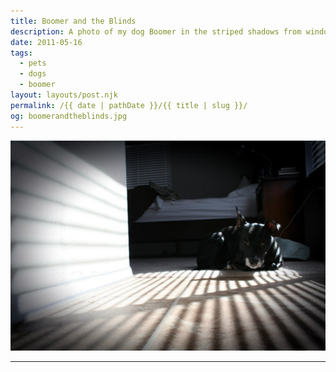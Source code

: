 ```yaml
---
title: Boomer and the Blinds
description: A photo of my dog Boomer in the striped shadows from window blinds.
date: 2011-05-16
tags: 
  - pets
  - dogs
  - boomer
layout: layouts/post.njk
permalink: /{{ date | pathDate }}/{{ title | slug }}/
og: boomerandtheblinds.jpg
---
```


![a window with blinds cast striped shadows on the floor, illuminating my cute dog Boomer](/img/boomerandtheblinds.jpg)

---
